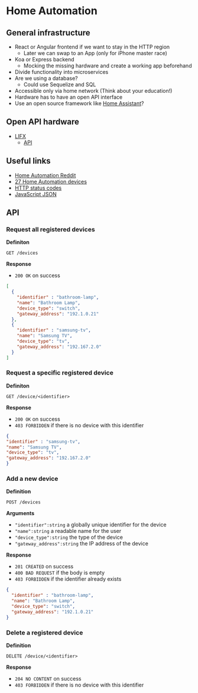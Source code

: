 # Home Automation

## General infrastructure
- React or Angular frontend if we want to stay in the HTTP region
    - Later we can swap to an App (only for iPhone master race)
- Koa or Express backend
    - Mocking the missing hardware and create a working app beforehand
- Divide functionality into microservices
- Are we using a database?
    - Could use Sequelize and SQL
- Accessible only via home network (Think about your education!)
- Hardware has to have an open API interface
- Use an open source framework like [Home Assistant](https://www.home-assistant.io/getting-started/)?

## Open API hardware
- [LIFX](https://eu.lifx.com/)
    - [API](https://api.developer.lifx.com/docs/introduction)

## Useful links
- [Home Automation Reddit](https://www.reddit.com/r/homeautomation/)
- [27 Home Automation devices](https://medium.com/@mr_moodnode/27-smart-devices-that-have-open-api-11698813b474)
- [HTTP status codes](https://en.wikipedia.org/wiki/List_of_HTTP_status_codes#5xx_Server_errors)
- [JavaScript JSON](https://www.w3schools.com/js/js_json_intro.asp)

## API

### Request all registered devices

**Definiton**

`GET /devices`

**Response**

- `200 OK` on success

```json
[
  {
    "identifier" : "bathroom-lamp",
    "name": "Bathroom Lamp",
    "device_type": "switch",
    "gateway_address": "192.1.0.21"
  },
  {
    "identifier" : "samsung-tv",
    "name": "Samsung TV",
    "device_type": "tv",
    "gateway_address": "192.167.2.0" 
  }
]
```

### Request a specific registered device

**Definiton**

`GET /device/<identifier>`

**Response**

- `200 OK` on success
- `403 FORBIDDEN` if there is no device with this identifier

```json
{
"identifier" : "samsung-tv",
"name": "Samsung TV",
"device_type": "tv",
"gateway_address": "192.167.2.0" 
}
```
### Add a new device

**Definition**

`POST /devices`

**Arguments**

-  `"identifier":string` a globally unique identifier for the device
-  `"name":string` a readable name for the user
-  `"device_type":string` the type of the device
-  `"gateway_address":string` the IP address of the device

**Response**

- `201 CREATED` on success
- `400 BAD REQUEST` if the body is empty
- `403 FORBIDDEN` if the identifier already exists


```json
{
  "identifier" : "bathroom-lamp",
  "name": "Bathroom Lamp",
  "device_type": "switch",
  "gateway_address": "192.1.0.21"
}
```

### Delete a registered device

**Definition**

`DELETE /device/<identifier>`

**Response**

- `204 NO CONTENT` on success
- `403 FORBIDDEN` if there is no device with this identifier
